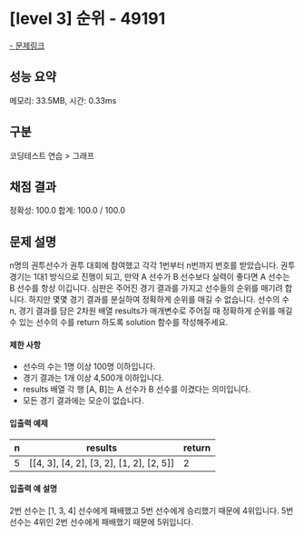 # [level 3] 순위 - 49191

<a href="https://school.programmers.co.kr/learn/courses/30/lessons/49191">- 문제링크</a>

## 성능 요약

메모리: 33.5MB, 시간: 0.33ms

## 구분

코딩테스트 연습 > 그래프

## 채점 결과

정확성: 100.0
합계: 100.0 / 100.0

## 문제 설명

n명의 권투선수가 권투 대회에 참여했고 각각 1번부터 n번까지 번호를 받았습니다. 권투 경기는 1대1 방식으로 진행이 되고, 만약 A 선수가 B 선수보다 실력이 좋다면 A 선수는 B 선수를 항상 이깁니다. 심판은 주어진 경기 결과를 가지고 선수들의 순위를 매기려 합니다. 하지만 몇몇 경기 결과를 분실하여 정확하게 순위를 매길 수 없습니다.
선수의 수 n, 경기 결과를 담은 2차원 배열 results가 매개변수로 주어질 때 정확하게 순위를 매길 수 있는 선수의 수를 return 하도록 solution 함수를 작성해주세요.

#### 제한 사항

- 선수의 수는 1명 이상 100명 이하입니다.
- 경기 결과는 1개 이상 4,500개 이하입니다.
- results 배열 각 행 [A, B]는 A 선수가 B 선수를 이겼다는 의미입니다.
- 모든 경기 결과에는 모순이 없습니다.

#### 입출력 예제

| **n** |               **results**                | **return** |
| :---: | :--------------------------------------: | ---------- |
|   5   | [[4, 3], [4, 2], [3, 2], [1, 2], [2, 5]] | 2          |

#### 입출력 예 설명

2번 선수는 [1, 3, 4] 선수에게 패배했고 5번 선수에게 승리했기 때문에 4위입니다.
5번 선수는 4위인 2번 선수에게 패배했기 때문에 5위입니다.
